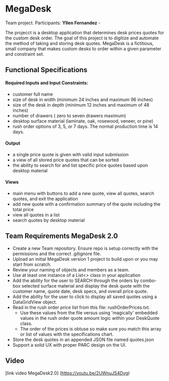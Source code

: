 # MegaDesk
Team project.
Participants:
**Yllen Fernandez** -


The projecct is a desktop application that determines desk prices quotes for the custom desk order. 
The goal of this project is to digitize and automate the method of taking and storing desk quotes. 
MegaDesk is a fictitious, small company that makes custom desks to order within a given parameter and constraint set. 

## Functional Specifications
#### Required Inputs and Input Constraints:
+ customer full name
+ size of desk in width (minimum 24 inches and maximum 96 inches)
+ size of the desk in depth (minimum 12 inches and maximum of 48 inches)
+ number of drawers ( zero to seven drawers maximum)
+ desktop surface material (laminate, oak, rosewood, veneer, or pine)
+ rush order options of 3, 5, or 7 days. The normal production time is 14 days.
#### Output
+ a single price quote is given with valid input submission
+ a view of all stored price quotes that can be sorted
+ the ability to search for and list specific price quotes based upon desktop material
#### Views
+ main menu with buttons to add a new quote, view all quotes, search quotes, and exit the application
+ add new quote with a confirmation summary of the quote including the total price
+ view all quotes in a list
+ search quotes by desktop material

## Team Requirements MegaDesk 2.0
+ Create a new Team repository. Ensure repo is setup correctly with the permissions and the correct .gitignore file.
+ Upload an initial MegaDesk version 1 project to build upon or you may start from scratch. 
+ Review your naming of objects and members as a team.
+ Use at least one instance of a List<> class in your application
+ Add the ability for the user to SEARCH through the orders by combo-box selected surface material and display the desk quote with the customer name, quote date, desk specs, and overall price quote.
+ Add the ability for the user to click to display all saved quotes using a DataGridView object.
+ Read in the rush order price list from this file: rushOrderPrices.txt.
  - Use these values from the file versus using 'magically' embedded values in the rush order quote amount logic within your DeskQuote class.
  - The order of the prices is obtuse so make sure you match this array or list of values with the specifications chart.
+ Store the desk quotes in an appended JSON file named quotes.json
+ Support a solid UX with proper PARC design on the UI.

## Video
[link video MegaDesk2.0] (https://youtu.be/2UWnuJS4Dvg)

